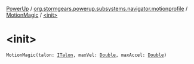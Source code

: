 [PowerUp](../../index.md) / [org.stormgears.powerup.subsystems.navigator.motionprofile](../index.md) / [MotionMagic](index.md) / [&lt;init&gt;](./-init-.md)

# &lt;init&gt;

`MotionMagic(talon: `[`ITalon`](../../org.stormgears.utils.talons/-i-talon/index.md)`, maxVel: `[`Double`](https://kotlinlang.org/api/latest/jvm/stdlib/kotlin/-double/index.html)`, maxAccel: `[`Double`](https://kotlinlang.org/api/latest/jvm/stdlib/kotlin/-double/index.html)`)`